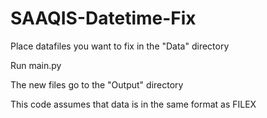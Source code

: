 # SAAQIS-Datetime-Fix

Place datafiles you want to fix in the "Data" directory

Run main.py

The new files go to the "Output" directory


This code assumes that data is in the same format as FILEX
